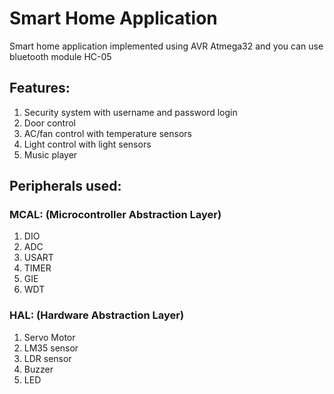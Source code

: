 # Smart Home Application
Smart home application implemented using AVR Atmega32 and you can use bluetooth module HC-05

## Features:
1. Security system with username and password login
2. Door control
3. AC/fan control with temperature sensors
4. Light control with light sensors
5. Music player 

## Peripherals used: 
### MCAL: (Microcontroller Abstraction Layer) 
1. DIO
2. ADC
3. USART
4. TIMER
5. GIE
6. WDT
### HAL: (Hardware Abstraction Layer)
1. Servo Motor
2. LM35 sensor
2. LDR sensor
4. Buzzer
5. LED

